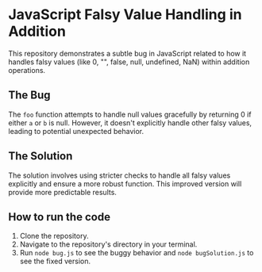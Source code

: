 # JavaScript Falsy Value Handling in Addition

This repository demonstrates a subtle bug in JavaScript related to how it handles falsy values (like 0, "", false, null, undefined, NaN) within addition operations.

## The Bug
The `foo` function attempts to handle null values gracefully by returning 0 if either `a` or `b` is null. However, it doesn't explicitly handle other falsy values, leading to potential unexpected behavior.

## The Solution
The solution involves using stricter checks to handle all falsy values explicitly and ensure a more robust function.  This improved version will provide more predictable results. 

## How to run the code
1. Clone the repository.
2. Navigate to the repository's directory in your terminal.
3. Run `node bug.js` to see the buggy behavior and `node bugSolution.js` to see the fixed version. 